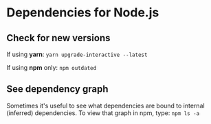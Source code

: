 # Dependencies for Node.js


## Check for new versions
If using **yarn**:
`yarn upgrade-interactive --latest`

If using **npm** only:
`npm outdated`

## See dependency graph

Sometimes it's useful to see what dependencies are bound to internal (inferred) dependencies.
To view that graph in npm, type: `npm ls -a`
